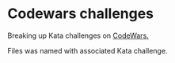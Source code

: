 # Codewars challenges

Breaking up Kata challenges on [CodeWars.](https://www.codewars.com)

Files was named with associated Kata challenge.

